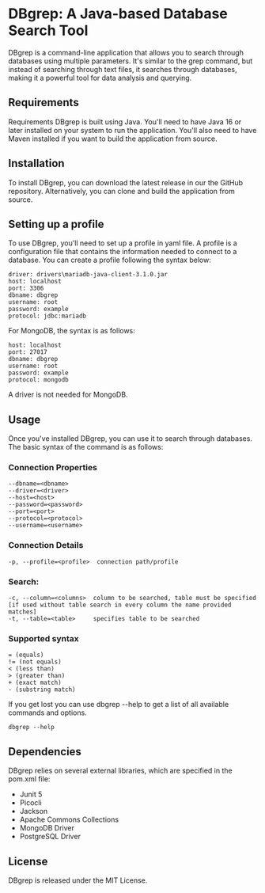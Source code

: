 # DBgrep: A Java-based Database Search Tool

DBgrep is a command-line application that allows you to search through databases using multiple parameters. It's similar to the grep command, but instead of searching through text files, it searches through databases, making it a powerful tool for data analysis and querying.

## Requirements
Requirements
DBgrep is built using Java. You'll need to have Java 16 or later installed on your system to run the application. You'll also need to have Maven installed if you want to build the application from source.

## Installation

To install DBgrep, you can download the latest release in our the GitHub repository. Alternatively, you can clone and build the application from source.


## Setting up a profile

To use DBgrep, you'll need to set up a profile in yaml file. A profile is a configuration file that contains the information needed to connect to a database. You can create a profile following the syntax below:

```
driver: drivers\mariadb-java-client-3.1.0.jar
host: localhost
port: 3306
dbname: dbgrep
username: root
password: example
protocol: jdbc:mariadb
```

For MongoDB, the syntax is as follows:

```
host: localhost
port: 27017
dbname: dbgrep
username: root
password: example
protocol: mongodb
```

A driver is not needed for MongoDB.

## Usage
Once you've installed DBgrep, you can use it to search through databases. The basic syntax of the command is as follows:

### Connection Properties

```
--dbname=<dbname>
--driver=<driver>
--host=<host>
--password=<password>
--port=<port>
--protocol=<protocol>
--username=<username>
```
### Connection Details

```
-p, --profile=<profile>  connection path/profile
```
### Search:

```
-c, --column=<columns>  column to be searched, table must be specified [if used without table search in every column the name provided matches]
-t, --table=<table>     specifies table to be searched
```
### Supported syntax

```
= (equals)
!= (not equals)
< (less than)
> (greater than) 
+ (exact match)
- (substring match)
```

If you get lost you can use dbgrep --help to get a list of all available commands and options.

```
dbgrep --help
```

## Dependencies
DBgrep relies on several external libraries, which are specified in the pom.xml file:

- Junit 5
- Picocli
- Jackson
- Apache Commons Collections
- MongoDB Driver
- PostgreSQL Driver


## License
DBgrep is released under the MIT License.
